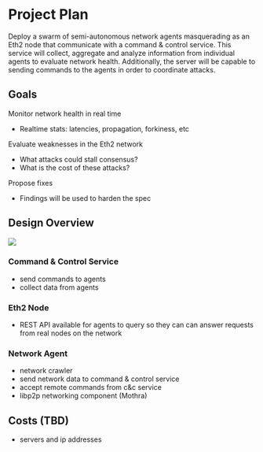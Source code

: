 # Project Plan

Deploy a swarm of semi-autonomous network agents masquerading as an Eth2 node that communicate with a command & control service. This service will collect, aggregate and analyze information from individual agents to evaluate network health.  Additionally, the server will be capable to sending commands to the agents in order to coordinate attacks.

## Goals

Monitor network health in real time
* Realtime stats: latencies, propagation, forkiness, etc

Evaluate weaknesses in the Eth2 network
* What attacks could stall consensus?
* What is the cost of these attacks?

Propose fixes
* Findings will be used to harden the spec

## Design Overview

![](https://i.imgur.com/VOhqH2f.jpg)

### Command & Control Service
 - send commands to agents
 - collect data from agents

### Eth2 Node
 - REST API available for agents to query so they can can answer requests from real nodes on the network

### Network Agent
 - network crawler
 - send network data to command & control service
 - accept remote commands from c&c service
 - libp2p networking component (Mothra)


## Costs (TBD)
- servers and ip addresses











